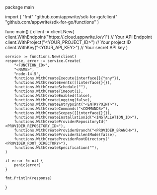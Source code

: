 package main

import (
    "fmt"
    "github.com/appwrite/sdk-for-go/client"
    "github.com/appwrite/sdk-for-go/functions"
)

func main() {
    client := client.New(
        client.WithEndpoint("https://<REGION>.cloud.appwrite.io/v1") // Your API Endpoint
        client.WithProject("<YOUR_PROJECT_ID>") // Your project ID
        client.WithKey("<YOUR_API_KEY>") // Your secret API key
    )

    service := functions.New(client)
    response, error := service.Create(
        "<FUNCTION_ID>",
        "<NAME>",
        "node-14.5",
        functions.WithCreateExecute(interface{}{"any"}),
        functions.WithCreateEvents([]interface{}{}),
        functions.WithCreateSchedule(""),
        functions.WithCreateTimeout(1),
        functions.WithCreateEnabled(false),
        functions.WithCreateLogging(false),
        functions.WithCreateEntrypoint("<ENTRYPOINT>"),
        functions.WithCreateCommands("<COMMANDS>"),
        functions.WithCreateScopes([]interface{}{}),
        functions.WithCreateInstallationId("<INSTALLATION_ID>"),
        functions.WithCreateProviderRepositoryId("<PROVIDER_REPOSITORY_ID>"),
        functions.WithCreateProviderBranch("<PROVIDER_BRANCH>"),
        functions.WithCreateProviderSilentMode(false),
        functions.WithCreateProviderRootDirectory("<PROVIDER_ROOT_DIRECTORY>"),
        functions.WithCreateSpecification(""),
    )

    if error != nil {
        panic(error)
    }

    fmt.Println(response)
}

